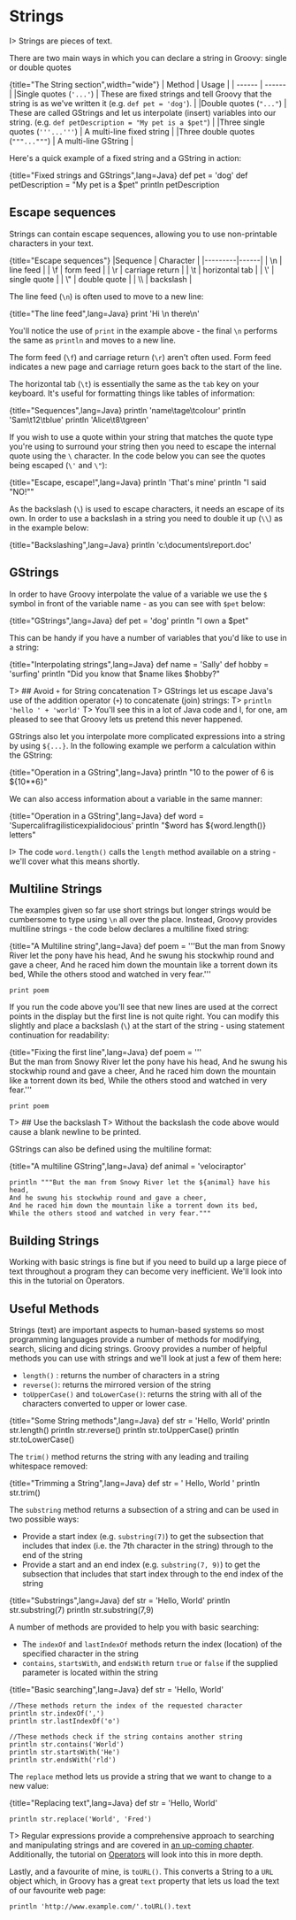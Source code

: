 # Strings

I> Strings are pieces of text.

There are two main ways in which you can declare a string in Groovy: single or double quotes

{title="The String section",width="wide"}
| Method | Usage |
| ------ | ------ |
|Single quotes (`'...'`)	| These are fixed strings and tell Groovy that the string is as we've written it (e.g. `def pet = 'dog'`). |
|Double quotes (`"..."`)	| These are called GStrings and let us interpolate (insert) variables into our string.  (e.g. `def petDescription = "My pet is a $pet"`) |
|Three single quotes (`'''...'''`)	| A multi-line fixed string  |
|Three double quotes (`"""..."""`)	| A multi-line GString  |

Here's a quick example of a fixed string and a GString in action:

{title="Fixed strings and GStrings",lang=Java}
	def pet = 'dog'
	def petDescription = "My pet is a $pet"
	println petDescription


## Escape sequences

Strings can contain escape sequences, allowing you to use non-printable characters in your text.

{title="Escape sequences"}
|Sequence | Character  	|
|---------|------|
| \\n	| line feed  	|
| \\f	| form feed  	|
| \\r	| carriage return	|
| \\t	| horizontal tab  	|
| \\'	| single quote  	|
| \\"	| double quote  	|
| \\\\	| backslash  	|

The line feed (`\n`) is often used to move to a new line:

{title="The line feed",lang=Java}
	print 'Hi \n there\n'


You'll notice the use of `print` in the example above - the final `\n` performs the same as `println` and moves to a new line.

The form feed (`\f`) and carriage return (`\r`) aren't often used. Form feed indicates a new page and carriage return goes back to the start of the line.

The horizontal tab (`\t`) is essentially the same as the `tab` key on your keyboard. It's useful for formatting things like tables of information:

{title="Sequences",lang=Java}
	println 'name\tage\tcolour'
	println 'Sam\t12\tblue'
	println 'Alice\t8\tgreen'


If you wish to use a quote within your string that matches the quote type you're using to surround your string then you need to escape the internal quote using the `\` character. In the code below you can see the quotes being escaped (`\'` and `\"`):

{title="Escape, escape!",lang=Java}
	println 'That\'s mine'
	println "I said \"NO!\""


As the backslash (`\`) is used to escape characters, it needs an escape of its own. In order to use a backslash in a string you need to double it up (`\\`) as in the example below:

{title="Backslashing",lang=Java}
	println 'c:\\documents\\report.doc'


## GStrings
In order to have Groovy interpolate the value of a variable we use the `$` symbol in front of the variable name - as you can see with `$pet` below:

{title="GStrings",lang=Java}
	def pet = 'dog'
	println "I own a $pet"


This can be handy if you have a number of variables that you'd like to use in a string:

{title="Interpolating strings",lang=Java}
	def name = 'Sally'
	def hobby = 'surfing'
	println "Did you know that $name likes $hobby?"

T> ## Avoid `+` for String concatenation
T> GStrings let us escape Java's use of the addition operator (`+`) to concatenate (join) strings:
T>	`println 'hello ' + 'world'`
T> You'll see this in a lot of Java code and I, for one, am pleased to see that Groovy lets us pretend this never happened.

GStrings also let you interpolate more complicated expressions into a string by using `${...}`. In the following example we perform a calculation within the GString:

{title="Operation in a GString",lang=Java}
	println "10 to the power of 6 is ${10**6}"


We can also access information about a variable in the same manner:

{title="Operation in a GString",lang=Java}
	def word = 'Supercalifragilisticexpialidocious'
	println "$word has ${word.length()} letters"


I> The code `word.length()` calls the `length` method available on a string - we'll cover what this means shortly.

## Multiline Strings

The examples given so far use short strings but longer strings would be cumbersome to type using `\n` all over the place. Instead, Groovy provides multiline strings - the code below declares a multiline fixed string:

{title="A Multiline string",lang=Java}
	def poem = '''But the man from Snowy River let the pony have his head,
	And he swung his stockwhip round and gave a cheer,
	And he raced him down the mountain like a torrent down its bed,
	While the others stood and watched in very fear.'''

	print poem


If you run the code above you'll see that new lines are used at the correct points in the display but the first line is not quite right. You can modify this slightly and place a backslash (`\`) at the start of the string - using statement continuation for readability:

{title="Fixing the first line",lang=Java}
	def poem = '''\
	But the man from Snowy River let the pony have his head,
	And he swung his stockwhip round and gave a cheer,
	And he raced him down the mountain like a torrent down its bed,
	While the others stood and watched in very fear.'''

	print poem

T> ## Use the backslash
T> Without the backslash the code above would cause a blank newline to be printed.

GStrings can also be defined using the multiline format:

{title="A multiline GString",lang=Java}
	def animal = 'velociraptor'

	println """But the man from Snowy River let the ${animal} have his head,
	And he swung his stockwhip round and gave a cheer,
	And he raced him down the mountain like a torrent down its bed,
	While the others stood and watched in very fear."""


## Building Strings

Working with basic strings is fine but if you need to build up a large piece of text throughout a program they can become very inefficient. We'll look into this in the tutorial on Operators.

## Useful Methods

Strings (text) are important aspects to human-based systems so most programming languages provide a number of methods for modifying, search, slicing and dicing strings. Groovy provides a number of helpful methods you can use with strings and we'll look at just a few of them here:

* `length()` : returns the number of characters in a string
* `reverse()`: returns the mirrored version of the string
* `toUpperCase()` and `toLowerCase()`: returns the string with all of the characters converted to upper or lower case.

{title="Some String methods",lang=Java}
	def str = 'Hello, World'
	println str.length()
	println str.reverse()
	println str.toUpperCase()
	println str.toLowerCase()


The `trim()` method returns the string with any leading and trailing whitespace removed:

{title="Trimming a String",lang=Java}
	def str = '  Hello, World  '
	println str.trim()


The `substring` method returns a subsection of a string and can be used in two possible ways:

* Provide a start index (e.g. `substring(7)`) to get the subsection that includes that index (i.e. the 7th character in the string) through to the end of the string
* Provide a start and an end index (e.g. `substring(7, 9)`) to get the subsection that includes that start index through to the end index of the string

{title="Substrings",lang=Java}
	def str = 'Hello, World'
	println str.substring(7)
	println str.substring(7,9)


A number of methods are provided to help you with basic searching:

* The `indexOf` and `lastIndexOf` methods return the index (location) of the specified character in the string
* `contains`, `startsWith`, and `endsWith` return `true` or `false` if the supplied parameter is located within the string

{title="Basic searching",lang=Java}
	def str = 'Hello, World'

	//These methods return the index of the requested character
	println str.indexOf(',')
	println str.lastIndexOf('o')

	//These methods check if the string contains another string
	println str.contains('World')
	println str.startsWith('He')
	println str.endsWith('rld')


The `replace` method lets us provide a string that we want to change to a new value:

{title="Replacing text",lang=Java}
	def str = 'Hello, World'

	println str.replace('World', 'Fred')

T> Regular expressions provide a comprehensive approach to searching and manipulating strings and are covered in [an up-coming chapter](#chregex).
Additionally, the tutorial on [Operators](#chops) will look into this in more depth.

Lastly, and a favourite of mine, is `toURL()`. This converts a String to a `URL` object which, in Groovy has a great `text`
property that lets us load the text of our favourite web page:

    println 'http://www.example.com/'.toURL().text


